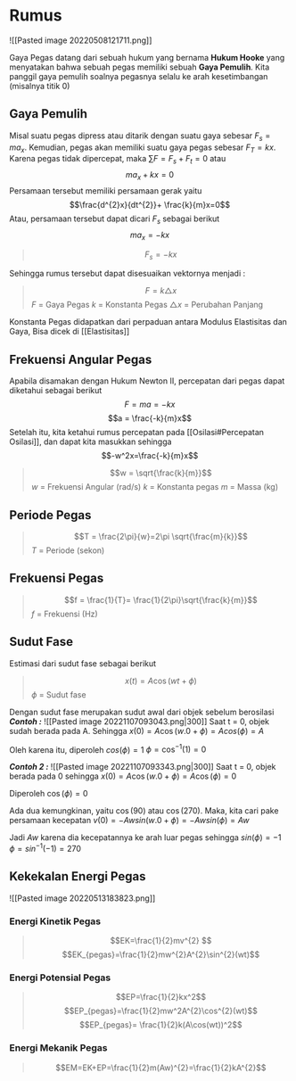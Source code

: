 # Rumus
![[Pasted image 20220508121711.png]]

Gaya Pegas datang dari sebuah hukum yang bernama **Hukum Hooke** yang menyatakan bahwa sebuah pegas memiliki sebuah **Gaya Pemulih**. Kita panggil gaya pemulih soalnya pegasnya selalu ke arah kesetimbangan (misalnya titik 0)

## Gaya Pemulih
Misal suatu pegas dipress atau ditarik dengan suatu gaya sebesar $F_{s} = ma_{x}$. Kemudian, pegas akan memiliki suatu gaya pegas sebesar $F_{T}=kx$. Karena pegas tidak dipercepat, maka $\sum\limits F= F_{s}+F_{t}=0$ atau
$$ma_{x}+kx=0$$
Persamaan tersebut memiliki persamaan gerak yaitu
$$\frac{d^{2}x}{dt^{2}}+ \frac{k}{m}x=0$$
Atau, persamaan tersebut dapat dicari $F_s$ sebagai berikut
$$ma_x=-kx$$
> $$F_{s}= -kx$$


Sehingga rumus tersebut dapat disesuaikan vektornya menjadi :

> $$F = k \triangle x$$
> $F$ = Gaya Pegas
> $k$ = Konstanta Pegas
> $\triangle x$ = Perubahan Panjang 

Konstanta Pegas didapatkan dari perpaduan antara Modulus Elastisitas dan Gaya, Bisa dicek di [[Elastisitas]]


## Frekuensi Angular Pegas
Apabila disamakan dengan Hukum Newton II,  percepatan dari pegas dapat diketahui sebagai berikut
$$F=ma =-kx$$
$$a = \frac{-k}{m}x$$
Setelah itu, kita ketahui rumus percepatan pada [[Osilasi#Percepatan Osilasi]], dan dapat kita masukkan sehingga
$$-w^2x=\frac{-k}{m}x$$
> $$w = \sqrt{\frac{k}{m}}$$
> $w$ = Frekuensi Angular (rad/s)
> $k$ = Konstanta pegas
> $m$ = Massa (kg)

## Periode Pegas
>$$T = \frac{2\pi}{w}=2\pi \sqrt{\frac{m}{k}}$$
>$T$ = Periode (sekon)

## Frekuensi Pegas
>$$f = \frac{1}{T}= \frac{1}{2\pi}\sqrt{\frac{k}{m}}$$
>$f$ = Frekuensi (Hz)

## Sudut Fase
Estimasi dari sudut fase sebagai berikut
> $$x(t) = A\cos(wt+\phi)$$
> $\phi$ = Sudut fase

Dengan sudut fase merupakan sudut awal dari objek sebelum berosilasi
***Contoh :***
![[Pasted image 20221107093043.png|300]]
Saat t = 0, objek sudah berada pada A. Sehingga 
$x(0) = A \cos (w.0+\phi) = A cos(\phi)=A$  

Oleh karena itu, diperoleh
$cos(\phi) = 1$
$\phi = \cos^{-1}(1) = 0$

***Contoh 2 :***
![[Pasted image 20221107093343.png|300]]
Saat t = 0, objek berada pada 0 sehingga
$x(0) = A \cos(w.0 + \phi) = A\cos(\phi)= 0$

Diperoleh
$\cos(\phi) = 0$

Ada dua kemungkinan, yaitu $\cos(90)$ atau $\cos (270)$. Maka, kita cari pake persamaan kecepatan
$v(0) = -Awsin(w.0+\phi) = -Aw sin(\phi) = Aw$

Jadi $Aw$ karena dia kecepatannya ke arah luar pegas sehingga
$sin(\phi) = -1$
$\phi = sin^{-1} (-1) = 270$


## Kekekalan Energi Pegas
![[Pasted image 20220513183823.png]]

### Energi Kinetik Pegas
>$$EK=\frac{1}{2}mv^{2} $$$$EK_{pegas}=\frac{1}{2}mw^{2}A^{2}\sin^{2}(wt)$$

### Energi Potensial Pegas
>$$EP=\frac{1}{2}kx^2$$ $$EP_{pegas}=\frac{1}{2}mw^2A^{2}\cos^{2}(wt)$$
>$$EP_{pegas}= \frac{1}{2}k(A\cos(wt))^2$$

### Energi Mekanik Pegas
>$$EM=EK+EP=\frac{1}{2}m(Aw)^{2}=\frac{1}{2}kA^{2}$$

